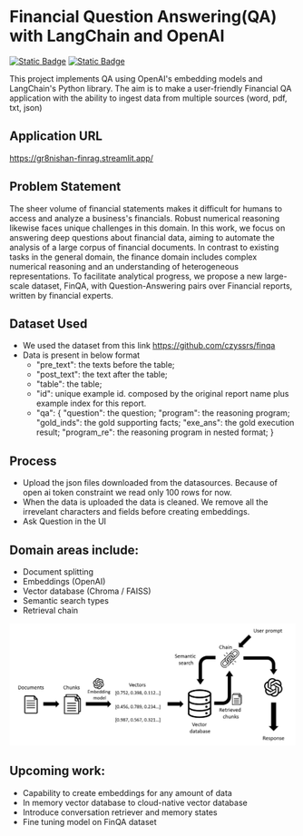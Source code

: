 # Financial Question Answering(QA) with LangChain and OpenAI 
<a href="https://github.com/sienlonglim/LangChain"><img alt="Static Badge" src="https://img.shields.io/badge/github-black?style=flat-square&logo=github"></a> 
<a href="https://document-query-bot.streamlit.app/"><img alt="Static Badge" src="https://img.shields.io/badge/Streamlit%20App-red?style=flat-square&logo=streamlit&labelColor=white"></a> 

This project implements QA using OpenAI's embedding models and LangChain's Python library.  The aim is to make a user-friendly Financial QA application with the ability to ingest data from multiple sources (word, pdf, txt, json)

## Application URL
https://gr8nishan-finrag.streamlit.app/

## Problem Statement

The sheer volume of financial statements makes it difficult for humans to access and analyze a business's financials. Robust numerical reasoning likewise faces unique challenges in this domain. In this work, we focus on answering deep questions about financial data, aiming to automate the analysis of a large corpus of financial documents. In contrast to existing tasks in the general domain, the finance domain includes complex numerical reasoning and an understanding of heterogeneous representations. To facilitate analytical progress, we propose a new large-scale dataset, FinQA, with Question-Answering pairs over Financial reports, written by financial experts.

## Dataset Used

- We used the dataset from this link
  https://github.com/czyssrs/finqa
- Data is present in below format
  - "pre_text": the texts before the table;
  - "post_text": the text after the table;
  - "table": the table;
  - "id": unique example id. composed by the original report name plus example index for this report.
  - "qa": {
    "question": the question;
     "program": the reasoning program;
     "gold_inds": the gold supporting facts;
     "exe_ans": the gold execution result;
     "program_re": the reasoning program in nested format;
  }

## Process
- Upload the json files downloaded from the datasources. Because of open ai token constraint we read only 100 rows for now.
- When the data is uploaded the data is cleaned. We remove all the irrevelant characters and fields before creating embeddings.
- Ask Question in the UI

## Domain areas include:
- Document splitting
- Embeddings (OpenAI)
- Vector database (Chroma / FAISS)
- Semantic search types
- Retrieval chain

![Screenshot](images/framework.png)

## Upcoming work:
- Capability to create embeddings for any amount of data 
- In memory vector database to cloud-native vector database
- Introduce conversation retriever and memory states
- Fine tuning model on FinQA dataset



